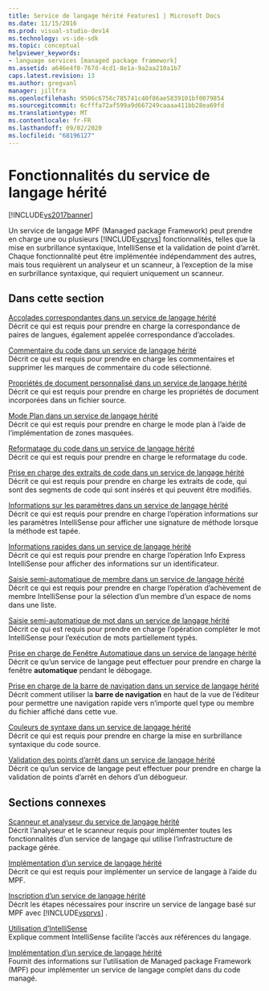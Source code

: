 ```yaml
---
title: Service de langage hérité Features1 | Microsoft Docs
ms.date: 11/15/2016
ms.prod: visual-studio-dev14
ms.technology: vs-ide-sdk
ms.topic: conceptual
helpviewer_keywords:
- language services [managed package framework]
ms.assetid: a646e4f0-767d-4cd1-8e1a-9a2aa210a1b7
caps.latest.revision: 13
ms.author: gregvanl
manager: jillfra
ms.openlocfilehash: 9506c6756c785741c40f86ae5839101bf0079854
ms.sourcegitcommit: 6cfffa72af599a9d667249caaaa411bb28ea69fd
ms.translationtype: MT
ms.contentlocale: fr-FR
ms.lasthandoff: 09/02/2020
ms.locfileid: "68196127"
---
```

# <a name="legacy-language-service-features"></a>Fonctionnalités du service de langage hérité
[!INCLUDE[vs2017banner](../../includes/vs2017banner.md)]

Un service de langage MPF (Managed package Framework) peut prendre en charge une ou plusieurs [!INCLUDE[vsprvs](../../includes/vsprvs-md.md)] fonctionnalités, telles que la mise en surbrillance syntaxique, IntelliSense et la validation de point d’arrêt. Chaque fonctionnalité peut être implémentée indépendamment des autres, mais tous requièrent un analyseur et un scanneur, à l’exception de la mise en surbrillance syntaxique, qui requiert uniquement un scanneur.  
  
## <a name="in-this-section"></a>Dans cette section  
 [Accolades correspondantes dans un service de langage hérité](../../extensibility/internals/brace-matching-in-a-legacy-language-service.md)  
 Décrit ce qui est requis pour prendre en charge la correspondance de paires de langues, également appelée correspondance d’accolades.  
  
 [Commentaire du code dans un service de langage hérité](../../extensibility/internals/commenting-code-in-a-legacy-language-service.md)  
 Décrit ce qui est requis pour prendre en charge les commentaires et supprimer les marques de commentaire du code sélectionné.  
  
 [Propriétés de document personnalisé dans un service de langage hérité](../../extensibility/internals/custom-document-properties-in-a-legacy-language-service.md)  
 Décrit ce qui est requis pour prendre en charge les propriétés de document incorporées dans un fichier source.  
  
 [Mode Plan dans un service de langage hérité](../../extensibility/internals/outlining-in-a-legacy-language-service.md)  
 Décrit ce qui est requis pour prendre en charge le mode plan à l’aide de l’implémentation de zones masquées.  
  
 [Reformatage du code dans un service de langage hérité](../../extensibility/internals/reformatting-code-in-a-legacy-language-service.md)  
 Décrit ce qui est requis pour prendre en charge le reformatage du code.  
  
 [Prise en charge des extraits de code dans un service de langage hérité](../../extensibility/internals/support-for-code-snippets-in-a-legacy-language-service.md)  
 Décrit ce qui est requis pour prendre en charge les extraits de code, qui sont des segments de code qui sont insérés et qui peuvent être modifiés.  
  
 [Informations sur les paramètres dans un service de langage hérité](../../extensibility/internals/parameter-info-in-a-legacy-language-service2.md)  
 Décrit ce qui est requis pour prendre en charge l’opération informations sur les paramètres IntelliSense pour afficher une signature de méthode lorsque la méthode est tapée.  
  
 [Informations rapides dans un service de langage hérité](../../extensibility/internals/quick-info-in-a-legacy-language-service.md)  
 Décrit ce qui est requis pour prendre en charge l’opération Info Express IntelliSense pour afficher des informations sur un identificateur.  
  
 [Saisie semi-automatique de membre dans un service de langage hérité](../../extensibility/internals/member-completion-in-a-legacy-language-service.md)  
 Décrit ce qui est requis pour prendre en charge l’opération d’achèvement de membre IntelliSense pour la sélection d’un membre d’un espace de noms dans une liste.  
  
 [Saisie semi-automatique de mot dans un service de langage hérité](../../extensibility/internals/word-completion-in-a-legacy-language-service.md)  
 Décrit ce qui est requis pour prendre en charge l’opération compléter le mot IntelliSense pour l’exécution de mots partiellement typés.  
  
 [Prise en charge de Fenêtre Automatique dans un service de langage hérité](../../extensibility/internals/support-for-the-autos-window-in-a-legacy-language-service.md)  
 Décrit ce qu’un service de langage peut effectuer pour prendre en charge la fenêtre **automatique** pendant le débogage.  
  
 [Prise en charge de la barre de navigation dans un service de langage hérité](../../extensibility/internals/support-for-the-navigation-bar-in-a-legacy-language-service.md)  
 Décrit comment utiliser la **barre de navigation** en haut de la vue de l’éditeur pour permettre une navigation rapide vers n’importe quel type ou membre du fichier affiché dans cette vue.  
  
 [Couleurs de syntaxe dans un service de langage hérité](../../extensibility/internals/syntax-colorizing-in-a-legacy-language-service.md)  
 Décrit ce qui est requis pour prendre en charge la mise en surbrillance syntaxique du code source.  
  
 [Validation des points d’arrêt dans un service de langage hérité](../../extensibility/internals/validating-breakpoints-in-a-legacy-language-service.md)  
 Décrit ce qu’un service de langage peut effectuer pour prendre en charge la validation de points d’arrêt en dehors d’un débogueur.  
  
## <a name="related-sections"></a>Sections connexes  
 [Scanneur et analyseur du service de langage hérité](../../extensibility/internals/legacy-language-service-parser-and-scanner.md)  
 Décrit l’analyseur et le scanneur requis pour implémenter toutes les fonctionnalités d’un service de langage qui utilise l’infrastructure de package gérée.  
  
 [Implémentation d’un service de langage hérité](../../extensibility/internals/implementing-a-legacy-language-service2.md)  
 Décrit ce qui est requis pour implémenter un service de langage à l’aide du MPF.  
  
 [Inscription d’un service de langage hérité](../../extensibility/internals/registering-a-legacy-language-service1.md)  
 Décrit les étapes nécessaires pour inscrire un service de langage basé sur MPF avec [!INCLUDE[vsprvs](../../includes/vsprvs-md.md)] .  
  
 [Utilisation d’IntelliSense](../../ide/using-intellisense.md)  
 Explique comment IntelliSense facilite l’accès aux références du langage.  
  
 [Implémentation d’un service de langage hérité](../../extensibility/internals/implementing-a-legacy-language-service1.md)  
 Fournit des informations sur l’utilisation de Managed package Framework (MPF) pour implémenter un service de langage complet dans du code managé.
